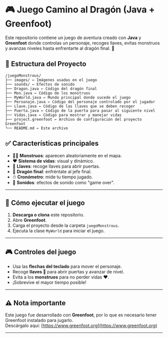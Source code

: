 # 🎮 Juego Camino al Dragón (Java + Greenfoot)

Este repositorio contiene un juego de aventura creado con **Java** y **Greenfoot** donde controlas un personaje, recoges llaves, evitas monstruos y avanzas niveles hasta enfrentarte al dragón final. 🐉



## 📁 Estructura del Proyecto
```
/juegoMonstrous/
├── images/ ← Imágenes usadas en el juego
├── sounds/ ← Efectos de sonido
├── Dragon.java ← Código del dragón final
├── Mon.java ← Código de los monstruos
├── MyWorld.java ← Mundo principal donde sucede el juego
├── Personaje.java ← Código del personaje controlado por el jugador
├── Llave.java ← Código de las llaves que se deben recoger
├── Puerta.java ← Código de la puerta para pasar al siguiente nivel
├── Vidas.java ← Código para mostrar y manejar vidas
├── project.greenfoot ← Archivo de configuración del proyecto Greenfoot
└── README.md ← Este archivo
```

## ✅ Características principales
- 🧟‍♂️ **Monstruos**: aparecen aleatoriamente en el mapa.
- ❤️ **Sistema de vidas**: visual y dinámico.
- 🔑 **Llaves**: recoge llaves para abrir puertas.
- 🐉 **Dragón final**: enfréntate al jefe final.
- ⏱ **Cronómetro**: mide tu tiempo jugado.
- 🎵 **Sonidos**: efectos de sonido como "game over".

---

## 🚀 Cómo ejecutar el juego
1. **Descarga o clona** este repositorio.  
2. Abre **Greenfoot**.  
3. Carga el proyecto desde la carpeta `juegoMonstrous`.  
4. Ejecuta la clase `MyWorld` para iniciar el juego.  

---

## 🎮 Controles del juego
- Usa las **flechas del teclado** para mover el personaje.
- Recoge **llaves 🔑** para abrir puertas y avanzar de nivel.
- Evita a los **monstruos** para no perder vidas ❤️.
- ¡Sobrevive el mayor tiempo posible!

---

## ⚠️ Nota importante
Este juego fue desarrollado con **Greenfoot**, por lo que es necesario tener Greenfoot instalado para jugarlo.  
Descárgalo aquí: [https://www.greenfoot.org](https://www.greenfoot.org)

---
